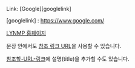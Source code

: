 Link: [Google][googlelink]

[googlelink] : https://www.google.com/


[LYNMP 홈페이지][참조 링크 URL]

문장 안에서도 [참조 링크 URL]을 사용할 수 있습니다.

[참조할-URL-링크]에 설명(title)을 추가할 수도 있습니다.

[참조 링크 URL]: https://lynmp.com
[참조할-URL-링크]: https://lynmp.com "개발자들의 퇴근도우미 LYNMP 홈페이지입니다."
